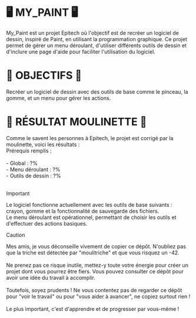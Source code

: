 <H1>🖥️ MY_PAINT 🖥️</H1>
My_Paint est un projet Epitech où l'objectif est de recréer un logiciel de dessin, inspiré de Paint, en utilisant la programmation graphique. Ce projet permet de gérer un menu déroulant, d'utiliser différents outils de dessin et d'inclure une page d'aide pour faciliter l'utilisation du logiciel. <br>

<H1>🎯 OBJECTIFS 🎯</H1>
Recréer un logiciel de dessin avec des outils de base comme le pinceau, la gomme, et un menu pour gérer les actions. <br>

<H1>🤖 RÉSULTAT MOULINETTE 🤖</H1>
Comme le savent les personnes à Epitech, le projet est corrigé par la moulinette, voici les résultats : <br>
Prérequis remplis : 
<br><br>
- Global : ?% <br>
- Menu déroulant : ?% <br>
- Outils de dessin : ?% <br>
<br>

>[!IMPORTANT]
> Le logiciel fonctionne actuellement avec les outils de base suivants : crayon, gomme et la fonctionnalité de sauvegarde des fichiers. <br>
> Le menu déroulant est opérationnel, permettant de choisir les outils et d'effectuer des actions basiques. <br>  

>[!CAUTION]  
> Mes amis, je vous déconseille vivement de copier ce dépôt. N'oubliez pas que la triche est détectée par "moulitriche" et que vous risquez un -42. <br>  
> Ne prenez pas ce risque inutile, mettez-y toute votre énergie pour créer un projet dont vous pourrez être fiers. Vous pouvez consulter ce dépôt pour avoir une idée du travail à accomplir. <br>  
> Toutefois, soyez prudents ! Ne vous contentez pas de regarder ce dépôt pour "voir le travail" ou pour "vous aider à avancer", ne copiez surtout rien ! <br>  
> Le plus important, c'est d'apprendre et de progresser par vous-même ! <br>
